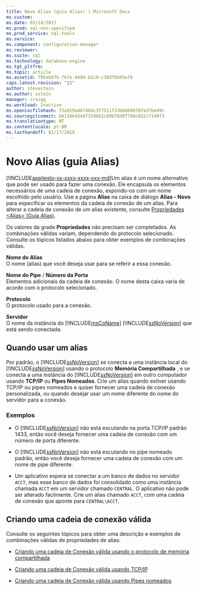```yaml
---
title: Novo Alias (guia Alias) | Microsoft Docs
ms.custom: 
ms.date: 03/14/2017
ms.prod: sql-non-specified
ms.prod_service: sql-tools
ms.service: 
ms.component: configuration-manager
ms.reviewer: 
ms.suite: sql
ms.technology: database-engine
ms.tgt_pltfrm: 
ms.topic: article
ms.assetid: 785eb6fb-f67e-449d-b1c8-c38dfbb95ef6
caps.latest.revision: "21"
author: stevestein
ms.author: sstein
manager: craigg
ms.workload: Inactive
ms.openlocfilehash: f3a919a46740dc3f7511f23bb660870fa37be49c
ms.sourcegitcommit: b6116b434d737d661c09b78d0f798c652cf149f3
ms.translationtype: MT
ms.contentlocale: pt-BR
ms.lasthandoff: 01/17/2018
---
```

# <a name="new-alias-alias-tab"></a>Novo Alias (guia Alias)
[!INCLUDE[appliesto-ss-xxxx-xxxx-xxx-md](../../includes/appliesto-ss-xxxx-xxxx-xxx-md.md)]Um alias é um nome alternativo que pode ser usado para fazer uma conexão. Ele encapsula os elementos necessários de uma cadeia de conexão, expondo-os com um nome escolhido pelo usuário. Use a página **Alias** na caixa de diálogo **Alias - Novo** para especificar os elementos da cadeia de conexão de um alias. Para alterar a cadeia de conexão de um alias existente, consulte [Propriedades &#60;Alias&#62; &#40;Guia Alias&#41;](../../tools/configuration-manager/alias-properties-alias-tab.md).  
  
 Os valores da grade **Propriedades** não precisam ser completados. As combinações válidas variam, dependendo do protocolo selecionado. Consulte os tópicos listados abaixo para obter exemplos de combinações válidas.  
  
 **Nome do Alias**  
 O nome (alias) que você deseja usar para se referir a essa conexão.  
  
 **Nome do Pipe** / **Número da Porta**  
 Elementos adicionais da cadeia de conexão. O nome desta caixa varia de acordo com o protocolo selecionado.  
  
 **Protocolo**  
 O protocolo usado para a conexão.  
  
 **Servidor**  
 O nome da instância do [!INCLUDE[msCoName](../../includes/msconame-md.md)] [!INCLUDE[ssNoVersion](../../includes/ssnoversion-md.md)] que está sendo conectada.  
  
## <a name="when-to-use-an-alias"></a>Quando usar um alias  
 Por padrão, o [!INCLUDE[ssNoVersion](../../includes/ssnoversion-md.md)] se conecta a uma instância local do [!INCLUDE[ssNoVersion](../../includes/ssnoversion-md.md)] usando o protocolo **Memória Compartilhada** , e se conecta a uma instância do [!INCLUDE[ssNoVersion](../../includes/ssnoversion-md.md)] em outro computador usando **TCP/IP** ou **Pipes Nomeados**. Crie um alias quando estiver usando TCP/IP ou pipes nomeados e quiser fornecer uma cadeia de conexão personalizada, ou quando desejar usar um nome diferente do nome do servidor para a conexão.  
  
### <a name="examples"></a>Exemplos  
  
-   O [!INCLUDE[ssNoVersion](../../includes/ssnoversion-md.md)] não está escutando na porta TCP/IP padrão 1433, então você deseja fornecer uma cadeia de conexão com um número de porta diferente.  
  
-   O [!INCLUDE[ssNoVersion](../../includes/ssnoversion-md.md)] não está escutando no pipe nomeado padrão, então você deseja fornecer uma cadeia de conexão com um nome de pipe diferente.  
  
-   Um aplicativo espera se conectar a um banco de dados no servidor `ACCT`, mas esse banco de dados foi consolidado como uma instância chamada `ACCT` em um servidor chamado `CENTRAL`. O aplicativo não pode ser alterado facilmente. Crie um alias chamado `ACCT`, com uma cadeia de conexão que aponte para `CENTRAL\ACCT`.  
  
## <a name="creating-a-valid-connection-string"></a>Criando uma cadeia de conexão válida  
 Consulte os seguintes tópicos para obter uma descrição e exemplos de combinações válidas de propriedades de alias:  
  
-   [Criando uma cadeia de Conexão válida usando o protocolo de memória compartilhada](../../tools/configuration-manager/creating-a-valid-connection-string-using-shared-memory-protocol.md)  
  
-   [Criando uma cadeia de Conexão válida usando TCP/IP](../../tools/configuration-manager/creating-a-valid-connection-string-using-tcp-ip.md)  
  
-   [Criando uma cadeia de Conexão válida usando Pipes nomeados](http://msdn.microsoft.com/library/90930ff2-143b-4651-8ae3-297103600e4f)  
  
  
